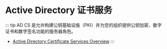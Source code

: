 # Active Directory 证书服务

::: tip
AD CS 是允许构建公钥基础设施（PKI）并为您的组织提供公钥加密、数字证书和数字签名功能的服务器角色。

- [Active Directory Certificate Services Overview](https://docs.microsoft.com/zh-cn/previous-versions/windows/it-pro/windows-server-2012-r2-and-2012/hh831740(v=ws.11))
:::

